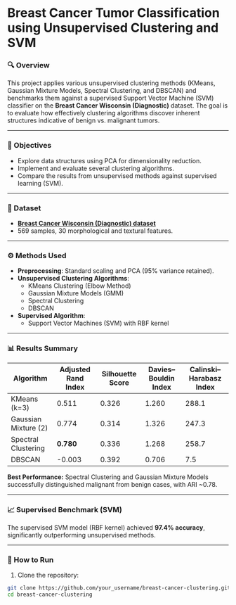# Breast Cancer Tumor Classification using Unsupervised Clustering and SVM

### 🔍 Overview
This project applies various unsupervised clustering methods (KMeans, Gaussian Mixture Models, Spectral Clustering, and DBSCAN) and benchmarks them against a supervised Support Vector Machine (SVM) classifier on the **Breast Cancer Wisconsin (Diagnostic)** dataset. The goal is to evaluate how effectively clustering algorithms discover inherent structures indicative of benign vs. malignant tumors.

---

### 🎯 Objectives
- Explore data structures using PCA for dimensionality reduction.
- Implement and evaluate several clustering algorithms.
- Compare the results from unsupervised methods against supervised learning (SVM).

---

### 📂 Dataset
- **[Breast Cancer Wisconsin (Diagnostic) dataset](https://archive.ics.uci.edu/ml/datasets/Breast+Cancer+Wisconsin+%28Diagnostic%29)**
- 569 samples, 30 morphological and textural features.

---

### ⚙️ Methods Used
- **Preprocessing**: Standard scaling and PCA (95% variance retained).
- **Unsupervised Clustering Algorithms**:
  - KMeans Clustering (Elbow Method)
  - Gaussian Mixture Models (GMM)
  - Spectral Clustering
  - DBSCAN
- **Supervised Algorithm**:
  - Support Vector Machines (SVM) with RBF kernel

---

### 📊 Results Summary
| Algorithm            | Adjusted Rand Index | Silhouette Score | Davies–Bouldin Index | Calinski–Harabasz Index |
|----------------------|---------------------|------------------|----------------------|-------------------------|
| KMeans (k=3)         | 0.511               | 0.326            | 1.260                | 288.1                   |
| Gaussian Mixture (2) | 0.774               | 0.314            | 1.326                | 247.3                   |
| Spectral Clustering  | **0.780**           | 0.336            | 1.268                | 258.7                   |
| DBSCAN               | -0.003              | 0.392            | 0.706                | 7.5                     |

**Best Performance:** Spectral Clustering and Gaussian Mixture Models successfully distinguished malignant from benign cases, with ARI ~0.78.

---

### 📈 Supervised Benchmark (SVM)
The supervised SVM model (RBF kernel) achieved **97.4% accuracy**, significantly outperforming unsupervised methods. 

---

### 🚀 How to Run
1. Clone the repository:
```bash
git clone https://github.com/your_username/breast-cancer-clustering.git
cd breast-cancer-clustering
